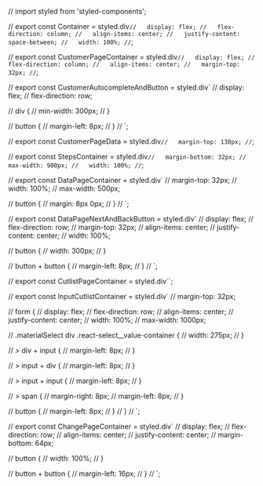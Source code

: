// import styled from 'styled-components';

// export const Container = styled.div`
//   display: flex;
//   flex-direction: column;
//   align-items: center;
//   justify-content: space-between;
//   width: 100%;
// `;

// export const CustomerPageContainer = styled.div`
//   display: flex;
//   flex-direction: column;
//   align-items: center;
//   margin-top: 32px;
// `;

// export const CustomerAutocompleteAndButton = styled.div`
//   display: flex;
//   flex-direction: row;

//   div {
//     min-width: 300px;
//   }

//   button {
//     margin-left: 8px;
//   }
// `;

// export const CustomerPageData = styled.div`
//   margin-top: 138px;
// `;

// export const StepsContainer = styled.div`
//   margin-bottom: 32px;
//   max-width: 900px;
//   width: 100%;
// `;

// export const DataPageContainer = styled.div`
//   margin-top: 32px;
//   width: 100%;
//   max-width: 500px;

//   button {
//     margin: 8px 0px;
//   }
// `;

// export const DataPageNextAndBackButton = styled.div`
//   display: flex;
//   flex-direction: row;
//   margin-top: 32px;
//   align-items: center;
//   justify-content: center;
//   width: 100%;

//   button {
//     width: 300px;
//   }

//   button + button {
//     margin-left: 8px;
//   }
// `;

// export const CutlistPageContainer = styled.div``;

// export const InputCutlistContainer = styled.div`
//   margin-top: 32px;

//   form {
//     display: flex;
//     flex-direction: row;
//     align-items: center;
//     justify-content: center;
//     width: 100%;
//     max-width: 1000px;

//     .materialSelect div .react-select__value-container {
//       width: 275px;
//     }

//     > div + input {
//       margin-left: 8px;
//     }

//     > input + div {
//       margin-left: 8px;
//     }

//     > input + input {
//       margin-left: 8px;
//     }

//     > span {
//       margin-right: 8px;
//       margin-left: 8px;
//     }

//     button {
//       margin-left: 8px;
//     }
//   }
// `;

// export const ChangePageContainer = styled.div`
//   display: flex;
//   flex-direction: row;
//   align-items: center;
//   justify-content: center;
//   margin-bottom: 64px;

//   button {
//     width: 100%;
//   }

//   button + button {
//     margin-left: 16px;
//   }
// `;
